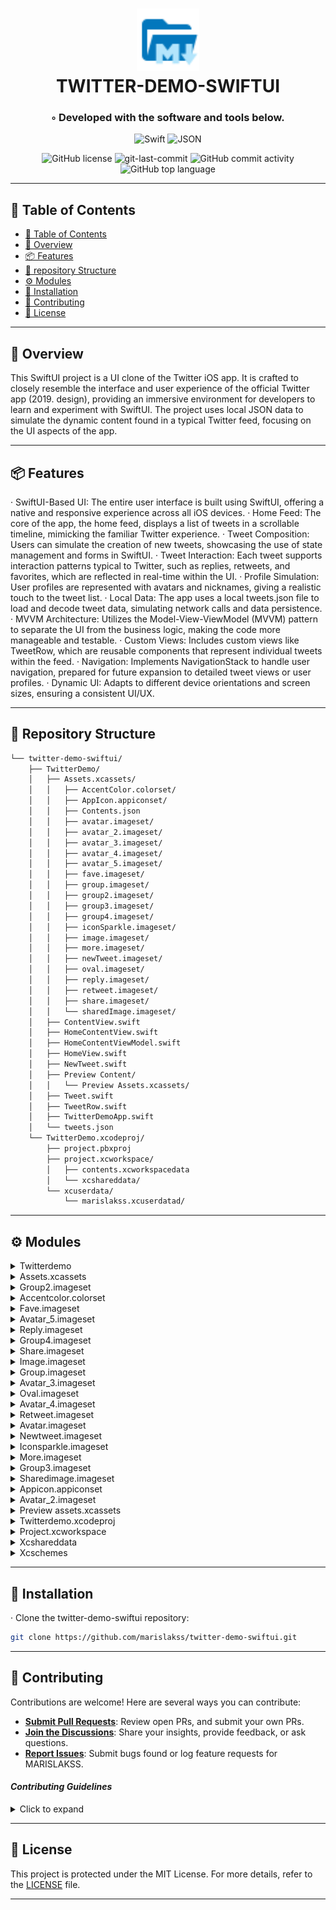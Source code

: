 <div align="center">
<h1 align="center">
<img src="https://raw.githubusercontent.com/PKief/vscode-material-icon-theme/ec559a9f6bfd399b82bb44393651661b08aaf7ba/icons/folder-markdown-open.svg" width="100" />
<br>TWITTER-DEMO-SWIFTUI</h1>
<h3>◦ Developed with the software and tools below.</h3>

<p align="center">
<img src="https://img.shields.io/badge/Swift-F05138.svg?style=flat-square&logo=Swift&logoColor=white" alt="Swift" />
<img src="https://img.shields.io/badge/JSON-000000.svg?style=flat-square&logo=JSON&logoColor=white" alt="JSON" />
</p>
<img src="https://img.shields.io/github/license/marislakss/twitter-demo-swiftui?style=flat-square&color=5D6D7E" alt="GitHub license" />
<img src="https://img.shields.io/github/last-commit/marislakss/twitter-demo-swiftui?style=flat-square&color=5D6D7E" alt="git-last-commit" />
<img src="https://img.shields.io/github/commit-activity/m/marislakss/twitter-demo-swiftui?style=flat-square&color=5D6D7E" alt="GitHub commit activity" />
<img src="https://img.shields.io/github/languages/top/marislakss/twitter-demo-swiftui?style=flat-square&color=5D6D7E" alt="GitHub top language" />
</div>

---

## 📖 Table of Contents
- [📖 Table of Contents](#-table-of-contents)
- [📍 Overview](#-overview)
- [📦 Features](#-features)
- [📂 repository Structure](#-repository-structure)
- [⚙️ Modules](#modules)
- [🔧 Installation](#-installation)    
- [🤝 Contributing](#-contributing)
- [📄 License](#-license)

---


## 📍 Overview

This SwiftUI project is a UI clone of the Twitter iOS app. It is crafted to closely resemble the interface and user experience of the official Twitter app (2019. design), providing an immersive environment for developers to learn and experiment with SwiftUI. The project uses local JSON data to simulate the dynamic content found in a typical Twitter feed, focusing on the UI aspects of the app.

---

## 📦 Features

· SwiftUI-Based UI: The entire user interface is built using SwiftUI, offering a native and responsive experience across all iOS devices.
· Home Feed: The core of the app, the home feed, displays a list of tweets in a scrollable timeline, mimicking the familiar Twitter experience.
· Tweet Composition: Users can simulate the creation of new tweets, showcasing the use of state management and forms in SwiftUI.
· Tweet Interaction: Each tweet supports interaction patterns typical to Twitter, such as replies, retweets, and favorites, which are reflected in real-time within the UI.
· Profile Simulation: User profiles are represented with avatars and nicknames, giving a realistic touch to the tweet list.
· Local Data: The app uses a local tweets.json file to load and decode tweet data, simulating network calls and data persistence.
· MVVM Architecture: Utilizes the Model-View-ViewModel (MVVM) pattern to separate the UI from the business logic, making the code more manageable and testable.
· Custom Views: Includes custom views like TweetRow, which are reusable components that represent individual tweets within the feed.
· Navigation: Implements NavigationStack to handle user navigation, prepared for future expansion to detailed tweet views or user profiles.
· Dynamic UI: Adapts to different device orientations and screen sizes, ensuring a consistent UI/UX.

---


## 📂 Repository Structure

```sh
└── twitter-demo-swiftui/
    ├── TwitterDemo/
    │   ├── Assets.xcassets/
    │   │   ├── AccentColor.colorset/
    │   │   ├── AppIcon.appiconset/
    │   │   ├── Contents.json
    │   │   ├── avatar.imageset/
    │   │   ├── avatar_2.imageset/
    │   │   ├── avatar_3.imageset/
    │   │   ├── avatar_4.imageset/
    │   │   ├── avatar_5.imageset/
    │   │   ├── fave.imageset/
    │   │   ├── group.imageset/
    │   │   ├── group2.imageset/
    │   │   ├── group3.imageset/
    │   │   ├── group4.imageset/
    │   │   ├── iconSparkle.imageset/
    │   │   ├── image.imageset/
    │   │   ├── more.imageset/
    │   │   ├── newTweet.imageset/
    │   │   ├── oval.imageset/
    │   │   ├── reply.imageset/
    │   │   ├── retweet.imageset/
    │   │   ├── share.imageset/
    │   │   └── sharedImage.imageset/
    │   ├── ContentView.swift
    │   ├── HomeContentView.swift
    │   ├── HomeContentViewModel.swift
    │   ├── HomeView.swift
    │   ├── NewTweet.swift
    │   ├── Preview Content/
    │   │   └── Preview Assets.xcassets/
    │   ├── Tweet.swift
    │   ├── TweetRow.swift
    │   ├── TwitterDemoApp.swift
    │   └── tweets.json
    └── TwitterDemo.xcodeproj/
        ├── project.pbxproj
        ├── project.xcworkspace/
        │   ├── contents.xcworkspacedata
        │   └── xcshareddata/
        └── xcuserdata/
            └── marislakss.xcuserdatad/

```

---


## ⚙️ Modules

<details closed><summary>Twitterdemo</summary>

| File                                                                                                                              | Summary                                                                                                                                                                                                                                                                                                                                                                                                                                                                                                                                                                                                                                                                                                                                                  |
| ---                                                                                                                               | ---                                                                                                                                                                                                                                                                                                                                                                                                                                                                                                                                                                                                                                                                                                                                                      |
| [HomeContentViewModel.swift](https://github.com/marislakss/twitter-demo-swiftui/blob/main/TwitterDemo/HomeContentViewModel.swift) | The `HomeContentViewModel` class is responsible for managing the tweets data and handling actions related to tweets. It includes two main functions:1. `loadTweets()`: Loads tweets from a JSON file and decodes them into an array of `Tweet` objects. If the tweets are already loaded, it prints a message. If the JSON file or data cannot be located or loaded, it prints corresponding error messages.2. `createTweet(title:description:)`: Creates a new `Tweet` object with random ID, username, nickname, creation time, and other attributes. The created tweet is then appended to the `tweets` array.This code represents the model part of the SwiftUI-based Twitter demo application, providing the logic for loading and creating tweets. |
| [tweets.json](https://github.com/marislakss/twitter-demo-swiftui/blob/main/TwitterDemo/tweets.json)                               | The code represents a directory structure and a JSON file called "tweets.json". The "tweets.json" file contains an array of JSON objects, each representing a tweet with various properties like the tweet ID, username, nickname, creation date, message, image, number of replies, retweets, favorites, and avatar image. The directory structure contains multiple Swift files and assets related to a Twitter demo SwiftUI application.                                                                                                                                                                                                                                                                                                              |
| [TweetRow.swift](https://github.com/marislakss/twitter-demo-swiftui/blob/main/TwitterDemo/TweetRow.swift)                         | The `TweetRow.swift` file defines a SwiftUI view called `TweetRow` that displays a single row of a tweet in a Twitter-like interface. It displays the user's profile image, nickname, username, tweet message, and optional message image. The row also includes buttons for actions like replying, retweeting, liking, and sharing the tweet. The state variables track whether the buttons are selected or not. The `TweetRow` view is previewed using sample data in `TweetRow_Previews`.                                                                                                                                                                                                                                                             |
| [TwitterDemoApp.swift](https://github.com/marislakss/twitter-demo-swiftui/blob/main/TwitterDemo/TwitterDemoApp.swift)             | The code represents the structure of a Twitter Demo SwiftUI app. It contains various files and directories, including assets, view models, views, and JSON data. The main functionality of the code lies in the `TwitterDemoApp.swift` file, which defines the `TwitterDemoApp` struct conforming to the `App` protocol. The `body` property of this struct represents the main scene of the app, displaying the `ContentView` view when the app is launched.                                                                                                                                                                                                                                                                                            |
| [HomeContentView.swift](https://github.com/marislakss/twitter-demo-swiftui/blob/main/TwitterDemo/HomeContentView.swift)           | The code is for the "HomeContentView" SwiftUI view in the TwitterDemo app. It displays a list of tweets fetched from the "tweets.json" file using the "HomeContentViewModel" class. Each tweet is rendered using the "TweetRow" view. The view also has a button to trigger the "NewTweetView" modal sheet, allowing users to create new tweets.                                                                                                                                                                                                                                                                                                                                                                                                         |
| [HomeView.swift](https://github.com/marislakss/twitter-demo-swiftui/blob/main/TwitterDemo/HomeView.swift)                         | The code represents the HomeView in a TwitterDemo SwiftUI app. It displays the main content of the app, HomeContentView, along with a navigation toolbar. The toolbar includes a button with an oval image on the left, a "Home" text in the center, and a button with an iconSparkle image on the right. Tapping the iconSparkle button presents a NewTweetView.                                                                                                                                                                                                                                                                                                                                                                                        |
| [Tweet.swift](https://github.com/marislakss/twitter-demo-swiftui/blob/main/TwitterDemo/Tweet.swift)                               | The code above represents a file named "Tweet.swift" in a project called "TwitterDemo" written in Swift. It defines a struct named "Tweet" that conforms to the Decodable protocol. The struct has several properties including the ID, username, nickname, creation date, message, message image (optional), number of replies, number of retweets, number of favorites, and the URL of the avatar image.                                                                                                                                                                                                                                                                                                                                               |
| [NewTweet.swift](https://github.com/marislakss/twitter-demo-swiftui/blob/main/TwitterDemo/NewTweet.swift)                         | The code is a part of a TwitterDemo SwiftUI application and specifically focuses on creating a new tweet. The NewTweetView struct is responsible for displaying the new tweet interface, which includes a cancel button, a tweet button, an image, and a text editor for entering the tweet text. The tweet text is stored in a @State variable and is updated as the user types. When the tweet button is pressed, the tweet text is printed and the view is dismissed. The code also includes a preview for testing the NewTweetView component.                                                                                                                                                                                                        |
| [ContentView.swift](https://github.com/marislakss/twitter-demo-swiftui/blob/main/TwitterDemo/ContentView.swift)                   | The code represents the ContentView of the TwitterDemo app, which uses the SwiftUI framework. It defines a TabView with four tabs: HomeView, Search screen, Notifications screen, and Messages screen. Each tab item includes an image rendered from an asset. The ContentView is also previewed in ContentView_Previews.                                                                                                                                                                                                                                                                                                                                                                                                                                |

</details>

<details closed><summary>Assets.xcassets</summary>

| File                                                                                                                    | Summary                                                                                                                                                                                                                  |
| ---                                                                                                                     | ---                                                                                                                                                                                                                      |
| [Contents.json](https://github.com/marislakss/twitter-demo-swiftui/blob/main/TwitterDemo/Assets.xcassets/Contents.json) | The code represents the contents.json file within the "Assets.xcassets" directory of a SwiftUI project called "TwitterDemo". It contains a JSON object with metadata about the assets, including the author and version. |

</details>

<details closed><summary>Group2.imageset</summary>

| File                                                                                                                                    | Summary                                                                                                                                                                                                                                                                                |
| ---                                                                                                                                     | ---                                                                                                                                                                                                                                                                                    |
| [Contents.json](https://github.com/marislakss/twitter-demo-swiftui/blob/main/TwitterDemo/Assets.xcassets/group2.imageset/Contents.json) | The code snippet is a JSON file that contains information about images in the "group2.imageset" asset of the "Assets.xcassets" directory. It specifies three image files, each with different filenames and scales. The JSON file also includes metadata about the author and version. |

</details>

<details closed><summary>Accentcolor.colorset</summary>

| File                                                                                                                                         | Summary                                                                                                                                                                                                                                                                            |
| ---                                                                                                                                          | ---                                                                                                                                                                                                                                                                                |
| [Contents.json](https://github.com/marislakss/twitter-demo-swiftui/blob/main/TwitterDemo/Assets.xcassets/AccentColor.colorset/Contents.json) | The code represents a JSON file that contains information about the AccentColor used in a Twitter Demo iOS app. It specifies that the color is universal, meaning it can be used across all devices. The "info" section provides details about the author and version of the file. |

</details>

<details closed><summary>Fave.imageset</summary>

| File                                                                                                                                  | Summary                                                                                                                                                                                                                                                                                                                                                                                |
| ---                                                                                                                                   | ---                                                                                                                                                                                                                                                                                                                                                                                    |
| [Contents.json](https://github.com/marislakss/twitter-demo-swiftui/blob/main/TwitterDemo/Assets.xcassets/fave.imageset/Contents.json) | The code above represents the contents of the "fave.imageset" folder in the "Assets.xcassets" directory of the "TwitterDemo" project. It defines a set of images for the "fave" icon, with different scales for different device types. The "Contents.json" file specifies the filenames, device idiom, and scale for each image, while also providing author and version information. |

</details>

<details closed><summary>Avatar_5.imageset</summary>

| File                                                                                                                                      | Summary                                                                                                                                                                                                                                                                                                                                                                                                         |
| ---                                                                                                                                       | ---                                                                                                                                                                                                                                                                                                                                                                                                             |
| [Contents.json](https://github.com/marislakss/twitter-demo-swiftui/blob/main/TwitterDemo/Assets.xcassets/avatar_5.imageset/Contents.json) | The code represents the contents of the "Contents.json" file located in the "avatar_5.imageset" directory within the "Assets.xcassets" folder. This file defines the different image files associated with the "avatar_5" image set, specifying their filenames, idiom (universal), and scale (1x, 2x, 3x). The "info" section provides information about the file, such as the author (xcode) and version (1). |

</details>

<details closed><summary>Reply.imageset</summary>

| File                                                                                                                                   | Summary                                                                                                                                                                                                                                                                                                                 |
| ---                                                                                                                                    | ---                                                                                                                                                                                                                                                                                                                     |
| [Contents.json](https://github.com/marislakss/twitter-demo-swiftui/blob/main/TwitterDemo/Assets.xcassets/reply.imageset/Contents.json) | This code represents the `Contents.json` file in the `reply.imageset` folder of the TwitterDemo project's assets. It defines the different images and scales available for the "reply" icon. The file includes entries for the 1x, 2x, and 3x scales of the image, along with information about the author and version. |

</details>

<details closed><summary>Group4.imageset</summary>

| File                                                                                                                                    | Summary                                                                                                                                                                                                                                                                               |
| ---                                                                                                                                     | ---                                                                                                                                                                                                                                                                                   |
| [Contents.json](https://github.com/marislakss/twitter-demo-swiftui/blob/main/TwitterDemo/Assets.xcassets/group4.imageset/Contents.json) | The code represents the contents.json file in the group4.imageset folder. The file specifies the filenames and scales of the images in the group4 imageset for different device screen densities (1x, 2x, 3x). It also includes information about the author and version of the file. |

</details>

<details closed><summary>Share.imageset</summary>

| File                                                                                                                                   | Summary                                                                                                                                                                                                                                                                                                                                                                              |
| ---                                                                                                                                    | ---                                                                                                                                                                                                                                                                                                                                                                                  |
| [Contents.json](https://github.com/marislakss/twitter-demo-swiftui/blob/main/TwitterDemo/Assets.xcassets/share.imageset/Contents.json) | The code represents the contents of the "Contents.json" file in the "share.imageset" directory of the "Assets.xcassets" folder in a Twitter demo SwiftUI project. This file specifies the filenames and scales for the share.png image, which is available in three different resolutions (1x, 2x, and 3x). It also includes general information like the author and version number. |

</details>

<details closed><summary>Image.imageset</summary>

| File                                                                                                                                   | Summary                                                                                                                                                                                                                                                                                                                      |
| ---                                                                                                                                    | ---                                                                                                                                                                                                                                                                                                                          |
| [Contents.json](https://github.com/marislakss/twitter-demo-swiftui/blob/main/TwitterDemo/Assets.xcassets/image.imageset/Contents.json) | The code defines the contents of the "image.imageset" asset in the TwitterDemo app's assets catalog. It specifies different versions of the image file for different screen resolutions (1x, 2x, and 3x) with corresponding filenames. The code also includes information about the author and version of the asset catalog. |

</details>

<details closed><summary>Group.imageset</summary>

| File                                                                                                                                   | Summary                                                                                                                                                                                                                                                                                                                                                                                                                                                                                     |
| ---                                                                                                                                    | ---                                                                                                                                                                                                                                                                                                                                                                                                                                                                                         |
| [Contents.json](https://github.com/marislakss/twitter-demo-swiftui/blob/main/TwitterDemo/Assets.xcassets/group.imageset/Contents.json) | The code snippet provides a directory tree structure for a Twitter demo project, specifically focusing on the path "TwitterDemo/Assets.xcassets/group.imageset/Contents.json." This JSON file contains information about different variations of the "group" image, including their filenames and scales. It also includes general information about the file, such as the author and version. Overall, the code snippet showcases the asset management aspect of the Twitter demo project. |

</details>

<details closed><summary>Avatar_3.imageset</summary>

| File                                                                                                                                      | Summary                                                                                                                                                                                                                                                                                                                                                        |
| ---                                                                                                                                       | ---                                                                                                                                                                                                                                                                                                                                                            |
| [Contents.json](https://github.com/marislakss/twitter-demo-swiftui/blob/main/TwitterDemo/Assets.xcassets/avatar_3.imageset/Contents.json) | The code represents a directory structure and a specific file called "avatar_3.imageset/Contents.json". The file contains information about different versions of an image named "avatar_3.png" in different resolutions, targeting different devices or screen densities. The JSON code specifies the filenames and the scales for each version of the image. |

</details>

<details closed><summary>Oval.imageset</summary>

| File                                                                                                                                  | Summary                                                                                                                                                                                                                                                                                                                                                                    |
| ---                                                                                                                                   | ---                                                                                                                                                                                                                                                                                                                                                                        |
| [Contents.json](https://github.com/marislakss/twitter-demo-swiftui/blob/main/TwitterDemo/Assets.xcassets/oval.imageset/Contents.json) | The code represents the contents of the "oval.imageset" directory in the "Assets.xcassets" folder of a SwiftUI app called "TwitterDemo". It contains a JSON file named "Contents.json" that specifies the images associated with the "oval" image asset. The JSON file includes details about the filenames of the images and their corresponding scales (1x, 2x, and 3x). |

</details>

<details closed><summary>Avatar_4.imageset</summary>

| File                                                                                                                                      | Summary                                                                                                                                                                                                                                                                                                                                                                                |
| ---                                                                                                                                       | ---                                                                                                                                                                                                                                                                                                                                                                                    |
| [Contents.json](https://github.com/marislakss/twitter-demo-swiftui/blob/main/TwitterDemo/Assets.xcassets/avatar_4.imageset/Contents.json) | The code provided is a JSON file that represents the contents of an asset catalog file named "avatar_4.imageset" in an Xcode project. This specific asset catalog contains three images with different filenames and scales, "avatar_4.png", "avatar_4@2x.png", and "avatar_4@3x.png". The JSON structure also includes information about the author and version of the asset catalog. |

</details>

<details closed><summary>Retweet.imageset</summary>

| File                                                                                                                                     | Summary                                                                                                                                                                                                                                                                                                                                                                                                                 |
| ---                                                                                                                                      | ---                                                                                                                                                                                                                                                                                                                                                                                                                     |
| [Contents.json](https://github.com/marislakss/twitter-demo-swiftui/blob/main/TwitterDemo/Assets.xcassets/retweet.imageset/Contents.json) | The code represents the structure and assets of a Swift application for a Twitter demo. It includes various image assets, such as avatars, icons, and tweet-related images. The code specifically focuses on the "retweet" imageset, which consists of three different image files with different resolutions. The Contents.json file provides information about the imageset, including filenames, idioms, and scales. |

</details>

<details closed><summary>Avatar.imageset</summary>

| File                                                                                                                                    | Summary                                                                                                                                                                                                                                                                                       |
| ---                                                                                                                                     | ---                                                                                                                                                                                                                                                                                           |
| [Contents.json](https://github.com/marislakss/twitter-demo-swiftui/blob/main/TwitterDemo/Assets.xcassets/avatar.imageset/Contents.json) | This code represents the contents of a JSON file called "Contents.json" which describes the assets for avatars in an iOS app. It specifies three images of different scales (1x, 2x, and 3x) for the avatar. The JSON file also includes metadata such as the author and version information. |

</details>

<details closed><summary>Newtweet.imageset</summary>

| File                                                                                                                                      | Summary                                                                                                                                                                                                                                                                                                                                                                                                                                           |
| ---                                                                                                                                       | ---                                                                                                                                                                                                                                                                                                                                                                                                                                               |
| [Contents.json](https://github.com/marislakss/twitter-demo-swiftui/blob/main/TwitterDemo/Assets.xcassets/newTweet.imageset/Contents.json) | The code represents a JSON file describing an asset within an Xcode project directory. Specifically, it defines the image files and their properties for the "newTweet" asset set, which contains images at different resolutions ("1x", "2x", and "3x"). The asset set is part of the "Assets.xcassets" directory in the "TwitterDemo" project. The JSON file also includes general information about the asset, such as the author and version. |

</details>

<details closed><summary>Iconsparkle.imageset</summary>

| File                                                                                                                                         | Summary                                                                                                                                                                                                                                                                                           |
| ---                                                                                                                                          | ---                                                                                                                                                                                                                                                                                               |
| [Contents.json](https://github.com/marislakss/twitter-demo-swiftui/blob/main/TwitterDemo/Assets.xcassets/iconSparkle.imageset/Contents.json) | The code represents the contents of the "Contents.json" file within the "iconSparkle.imageset" folder of the "Assets.xcassets" directory. It defines a set of images with different scales and filenames for different idioms. The "info" section provides authorship and versioning information. |

</details>

<details closed><summary>More.imageset</summary>

| File                                                                                                                                  | Summary                                                                                                                                                                                                                                                                                                                                                       |
| ---                                                                                                                                   | ---                                                                                                                                                                                                                                                                                                                                                           |
| [Contents.json](https://github.com/marislakss/twitter-demo-swiftui/blob/main/TwitterDemo/Assets.xcassets/more.imageset/Contents.json) | The code represents the file structure of a Twitter demo project in SwiftUI. It includes various assets such as icons, images, and avatars. The specific code snippet pertains to the "more" icon, which has three different versions for different display scales. The "Contents.json" file specifies the filenames and scales for each version of the icon. |

</details>

<details closed><summary>Group3.imageset</summary>

| File                                                                                                                                    | Summary                                                                                                                                                                                                                                                                                                                                                                                                                                                                                             |
| ---                                                                                                                                     | ---                                                                                                                                                                                                                                                                                                                                                                                                                                                                                                 |
| [Contents.json](https://github.com/marislakss/twitter-demo-swiftui/blob/main/TwitterDemo/Assets.xcassets/group3.imageset/Contents.json) | The code snippet represents the Contents.json file inside the group3.imageset folder of an iOS project called TwitterDemo. This file contains information about the images in the group3.imageset, including their filenames, scale factors, and idiom. The "images" key holds an array of objects, where each object represents an image with its respective filename, scale, and idiom. The "info" key provides general information about the Contents.json file, such as the author and version. |

</details>

<details closed><summary>Sharedimage.imageset</summary>

| File                                                                                                                                         | Summary                                                                                                                                                                                                                                                                                                                                       |
| ---                                                                                                                                          | ---                                                                                                                                                                                                                                                                                                                                           |
| [Contents.json](https://github.com/marislakss/twitter-demo-swiftui/blob/main/TwitterDemo/Assets.xcassets/sharedImage.imageset/Contents.json) | The code above represents a directory tree structure containing a Swift project called TwitterDemo. The specific code snippet is a JSON file called Contents.json located in the sharedImage.imageset directory of the project's asset catalog. This JSON file defines the filenames and scales for three images pertaining to a sharedImage. |

</details>

<details closed><summary>Appicon.appiconset</summary>

| File                                                                                                                                       | Summary                                                                                                                                                                                                                                                                                                                                                            |
| ---                                                                                                                                        | ---                                                                                                                                                                                                                                                                                                                                                                |
| [Contents.json](https://github.com/marislakss/twitter-demo-swiftui/blob/main/TwitterDemo/Assets.xcassets/AppIcon.appiconset/Contents.json) | The code represents a file structure of a Twitter demo project written in SwiftUI. It includes various assets such as images, icons, and JSON data. The specific code snippet is a JSON file called "Contents.json" located in the "AppIcon.appiconset" directory. It contains information about the app icon, including the filename, platform, size, and author. |

</details>

<details closed><summary>Avatar_2.imageset</summary>

| File                                                                                                                                      | Summary                                                                                                                                                                                                                                                                |
| ---                                                                                                                                       | ---                                                                                                                                                                                                                                                                    |
| [Contents.json](https://github.com/marislakss/twitter-demo-swiftui/blob/main/TwitterDemo/Assets.xcassets/avatar_2.imageset/Contents.json) | This code defines the images that make up the "avatar_2" asset. It specifies the filenames and scales for three different versions of the image based on device resolution. The asset is part of the TwitterDemo project in the TwitterDemo/Assets.xcassets directory. |

</details>

<details closed><summary>Preview assets.xcassets</summary>

| File                                                                                                                                            | Summary                                                                                                                                                                                   |
| ---                                                                                                                                             | ---                                                                                                                                                                                       |
| [Contents.json](https://github.com/marislakss/twitter-demo-swiftui/blob/main/TwitterDemo/Preview Content/Preview Assets.xcassets/Contents.json) | This code defines the Contents.json file, which is located in the Preview Assets.xcassets directory. It contains metadata about the Xcode project, such as the author and version number. |

</details>

<details closed><summary>Twitterdemo.xcodeproj</summary>

| File                                                                                                                  | Summary                                                                                                                                                                                                                                                                                                                                                                                         |
| ---                                                                                                                   | ---                                                                                                                                                                                                                                                                                                                                                                                             |
| [project.pbxproj](https://github.com/marislakss/twitter-demo-swiftui/blob/main/TwitterDemo.xcodeproj/project.pbxproj) | The code represents the directory structure of a Twitter demo project in SwiftUI. It includes various SwiftUI files for the application's UI, a tweets.json file for data, and an Xcode project file (project.pbxproj) for managing dependencies and build configurations. The project also includes asset catalogs (Assets.xcassets) that contain various image files used in the application. |

</details>

<details closed><summary>Project.xcworkspace</summary>

| File                                                                                                                                                        | Summary                                                                                                                                                                                                                                                                                                                               |
| ---                                                                                                                                                         | ---                                                                                                                                                                                                                                                                                                                                   |
| [contents.xcworkspacedata](https://github.com/marislakss/twitter-demo-swiftui/blob/main/TwitterDemo.xcodeproj/project.xcworkspace/contents.xcworkspacedata) | This code represents the contents of a workspace file in an Xcode project. It is in XML format and includes a reference to the project itself. The workspace file is used to organize and manage multiple Xcode projects and their associated files, allowing developers to work on different parts of an application simultaneously. |

</details>

<details closed><summary>Xcshareddata</summary>

| File                                                                                                                                                                     | Summary                                                                                                                                                                                                                                                                               |
| ---                                                                                                                                                                      | ---                                                                                                                                                                                                                                                                                   |
| [IDEWorkspaceChecks.plist](https://github.com/marislakss/twitter-demo-swiftui/blob/main/TwitterDemo.xcodeproj/project.xcworkspace/xcshareddata/IDEWorkspaceChecks.plist) | The code is an XML plist file located at "TwitterDemo.xcodeproj/project.xcworkspace/xcshareddata/IDEWorkspaceChecks.plist". It contains a key-value pair indicating whether a warning about computing on a 32-bit Mac was displayed during a certain check. The value is set to true. |

</details>

<details closed><summary>Xcschemes</summary>

| File                                                                                                                                                                                | Summary                                                                                                                                                                                                                                                                                                                                                                                                                              |
| ---                                                                                                                                                                                 | ---                                                                                                                                                                                                                                                                                                                                                                                                                                  |
| [xcschememanagement.plist](https://github.com/marislakss/twitter-demo-swiftui/blob/main/TwitterDemo.xcodeproj/xcuserdata/marislakss.xcuserdatad/xcschemes/xcschememanagement.plist) | This code represents the directory structure of a Twitter demo project, including various assets, views, models, and configuration files within its Xcode project. The provided code is an XML plist file located at "TwitterDemo.xcodeproj/xcuserdata/marislakss.xcuserdatad/xcschemes/xcschememanagement.plist". It contains scheme-related information for the project, specifically the order hint for the "TwitterDemo" scheme. |

</details>

---

## 🔧 Installation

· Clone the twitter-demo-swiftui repository:
```sh
git clone https://github.com/marislakss/twitter-demo-swiftui.git
```

---

## 🤝 Contributing

Contributions are welcome! Here are several ways you can contribute:

- **[Submit Pull Requests](https://github.com/marislakss/twitter-demo-swiftui/blob/main/CONTRIBUTING.md)**: Review open PRs, and submit your own PRs.
- **[Join the Discussions](https://github.com/marislakss/twitter-demo-swiftui/discussions)**: Share your insights, provide feedback, or ask questions.
- **[Report Issues](https://github.com/marislakss/twitter-demo-swiftui/issues)**: Submit bugs found or log feature requests for MARISLAKSS.

#### *Contributing Guidelines*

<details closed>
<summary>Click to expand</summary>

1. **Fork the Repository**: Start by forking the project repository to your GitHub account.
2. **Clone Locally**: Clone the forked repository to your local machine using a Git client.
   ```sh
   git clone <your-forked-repo-url>
   ```
3. **Create a New Branch**: Always work on a new branch, giving it a descriptive name.
   ```sh
   git checkout -b new-feature-x
   ```
4. **Make Your Changes**: Develop and test your changes locally.
5. **Commit Your Changes**: Commit with a clear and concise message describing your updates.
   ```sh
   git commit -m 'Implemented new feature x.'
   ```
6. **Push to GitHub**: Push the changes to your forked repository.
   ```sh
   git push origin new-feature-x
   ```
7. **Submit a Pull Request**: Create a PR against the original project repository. Clearly describe the changes and their motivations.

Once your PR is reviewed and approved, it will be merged into the main branch.

</details>

---

## 📄 License


This project is protected under the MIT License. For more details, refer to the [LICENSE](https://choosealicense.com/licenses/) file.

---
